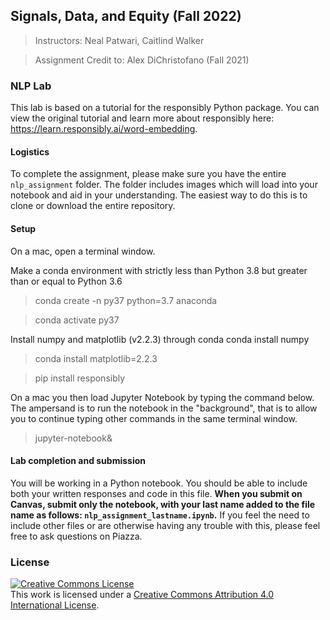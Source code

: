##  Signals, Data, and Equity (Fall 2022)
> Instructors: Neal Patwari, Caitlind Walker

> Assignment Credit to: Alex DiChristofano (Fall 2021)

### NLP Lab 

This lab is based on a tutorial for the responsibly Python package. You can view the original tutorial and learn more about responsibly here: https://learn.responsibly.ai/word-embedding.

#### Logistics

To complete the assignment, please make sure you have the entire `nlp_assignment` folder. The folder includes images which will load into your notebook and aid in your understanding. The easiest way to do this is to clone or download the entire repository.

#### Setup

On a mac, open a terminal window.

Make a conda environment with strictly less than Python 3.8 but greater than or equal to Python 3.6

> conda create -n py37 python=3.7 anaconda

> conda activate py37

Install numpy and matplotlib (v2.2.3) through conda
conda install numpy

> conda install matplotlib=2.2.3

> pip install responsibly

On a mac you then load Jupyter Notebook by typing the command below. The ampersand is to run the notebook in the "background", that is to allow you to continue typing other commands in the same terminal window.

> jupyter-notebook&

#### Lab completion and submission

You will be working in a Python notebook. You should be able to include both your written responses and code in this file. **When you submit on Canvas, submit only the notebook, with your last name added to the file name as follows: `nlp_assignment_lastname.ipynb`.** If you feel the need to include other files or are otherwise having any trouble with this, please feel free to ask questions on Piazza.

### License

<a rel="license" href="http://creativecommons.org/licenses/by/4.0/"><img alt="Creative Commons License" style="border-width:0" src="https://i.creativecommons.org/l/by/4.0/88x31.png" /></a><br />This work is licensed under a <a rel="license" href="http://creativecommons.org/licenses/by/4.0/">Creative Commons Attribution 4.0 International License</a>.
